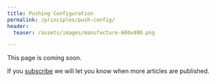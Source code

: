 ```yaml
---
title: Pushing Configuration
permalink: /principles/push-config/
header:
  teaser: /assets/images/manufacture-600x400.png

---
```

This page is coming soon.

If you [subscribe](/subscribe/) we will let you know when more articles are published.
